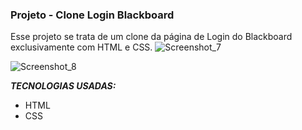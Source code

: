 ### Projeto - Clone Login Blackboard 

Esse projeto se trata de um clone da página de Login do Blackboard exclusivamente com HTML e CSS.
![Screenshot_7](https://user-images.githubusercontent.com/79854687/112866237-f4664c00-908f-11eb-8471-bda200d7c803.png)

![Screenshot_8](https://user-images.githubusercontent.com/79854687/112866358-16f86500-9090-11eb-87c5-029ab8fb982c.png)


***TECNOLOGIAS USADAS:***
<table>
<ul>
	<li>HTML</li>
	<li>CSS</li>
</ul>
